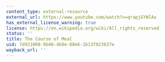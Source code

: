 ```yaml
---
content_type: external-resource
external_url: https://www.youtube.com/watch?v=qrapjGYWlAs
has_external_license_warning: true
license: https://en.wikipedia.org/wiki/All_rights_reserved
status: ''
title: The Course of Meal
uid: 7d921008-9b46-4b9e-88e6-1b13f023637e
wayback_url: ''
---
```

